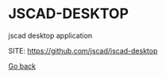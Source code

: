 # JSCAD-DESKTOP
 
 jscad desktop application
 
 SITE: https://github.com/jscad/jscad-desktop

 [Go back](https://portable-linux-apps.github.io/apps.html)
